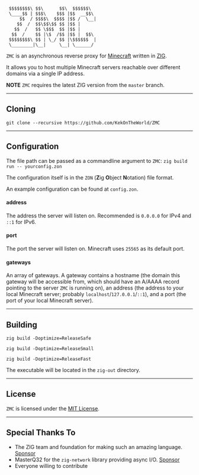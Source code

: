 ```
 $$$$$$$$\ $$\      $$\  $$$$$$\
 \____$$ | $$$\    $$$ |$$  __$$\
     $$  / $$$$\  $$$$ |$$ /  \__|
    $$  /  $$\$$\$$ $$ |$$ |
   $$  /   $$ \$$$  $$ |$$ |
  $$  /    $$ |\$  /$$ |$$ |  $$\
 $$$$$$$$\ $$ | \_/ $$ |\$$$$$$  |
 \________|\__|     \__| \______/
```

`ZMC` is an asynchronous reverse proxy for [Minecraft](https://minecraft.net) written in [ZIG](https://ziglang.org).

It allows you to host multiple Minecraft servers reachable over different domains via a single IP address.

**NOTE** `ZMC` requires the latest ZIG version from the `master` branch.

<hr>

## Cloning

`git clone --recursive https://github.com/KekOnTheWorld/ZMC`

<hr>

## Configuration

The file path can be passed as a commandline argument to `ZMC`: `zig build run -- yourconfig.zon`

The configuration itself is in the `ZON` (**Z**ig **O**bject **N**otation) file format.

An example configuration can be found at `config.zon`.

#### address

The address the server will listen on. Recommended is `0.0.0.0` for IPv4 and `::1` for IPv6.

#### port

The port the server will listen on. Minecraft uses `25565` as its default port.

#### gateways

An array of gateways. A gateway contains a hostname (the domain this gateway will be accessible from, which
should have an A/AAAA record pointing to the server `ZMC` is running on), an address (the address to your
local Minecraft server; probably `localhost`/`127.0.0.1`/`::1`), and a port (the port of your local
Minecraft server).

<hr>

## Building

`zig build -Doptimize=ReleaseSafe`

`zig build -Doptimize=ReleaseSmall`

`zig build -Doptimize=ReleaseFast`

The executable will be located in the `zig-out` directory.

<hr>

## License

`ZMC` is licensed under the [MIT License](https://github.com/KekOnTheWorld/ZMC/blob/main/LICENSE).

<hr>

## Special Thanks To

- The ZIG team and foundation for making such an amazing language. [Sponsor](https://github.com/sponsors/ziglang)
- MasterQ32 for the `zig-network` library providing async I/O. [Sponsor](https://github.com/sponsors/MasterQ32)
- Everyone willing to contribute
